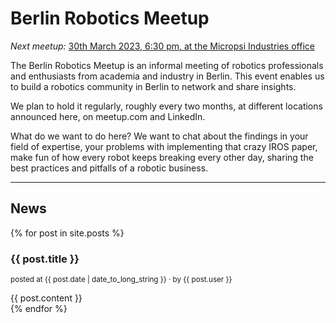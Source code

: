 # Berlin Robotics Meetup

*Next meetup:* <a href="#news-1">30th March 2023, 6:30 pm, at the Micropsi Industries office</a>

The Berlin Robotics Meetup is an informal meeting of robotics professionals and enthusiasts from academia and industry in Berlin. This event enables us to build a robotics community in Berlin to network and share insights.

We plan to hold it regularly, roughly every two months, at different locations announced here, on meetup.com and LinkedIn.

What do we want to do here?
We want to chat about the findings in your field of expertise, your problems with implementing that crazy IROS paper, make fun of how every robot keeps breaking every other day, sharing the best practices and pitfalls of a robotic business.

---
## News
{% for post in site.posts %}
  <article>
    <h3 id="news-{{ forloop.index }}">
       {{ post.title }}
    </h3>
    <p>
    <small>posted at <time datetime="{{ post.date | date: "%Y-%m-%d" }}">{{ post.date | date_to_long_string }}</time> &middot; by {{ post.user }}</small>
    </p>
    {{ post.content }}
  </article>
{% endfor %}
